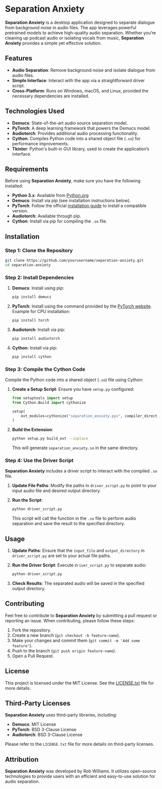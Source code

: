 # **Separation Anxiety**

**Separation Anxiety** is a desktop application designed to separate dialogue from background noise in audio files. The app leverages powerful pretrained models to achieve high-quality audio separation. Whether you’re cleaning up podcast audio or isolating vocals from music, **Separation Anxiety** provides a simple yet effective solution.

## **Features**

- **Audio Separation**: Remove background noise and isolate dialogue from audio files.
- **Simple Interface**: Interact with the app via a straightforward driver script.
- **Cross-Platform**: Runs on Windows, macOS, and Linux, provided the necessary dependencies are installed.

## **Technologies Used**

- **Demucs**: State-of-the-art audio source separation model.
- **PyTorch**: A deep learning framework that powers the Demucs model.
- **Audiotorch**: Provides additional audio processing functionality.
- **Cython**: Compiles Python code into a shared object file (`.so`) for performance improvements.
- **Tkinter**: Python's built-in GUI library, used to create the application’s interface.

## **Requirements**

Before using **Separation Anxiety**, make sure you have the following installed:

- **Python 3.x**: Available from [Python.org](https://www.python.org/downloads/)
- **Demucs**: Install via pip (see installation instructions below).
- **PyTorch**: Follow the official [installation guide](https://pytorch.org/get-started/locally/) to install a compatible version.
- **Audiotorch**: Available through pip.
- **Cython**: Install via pip for compiling the `.so` file.

## **Installation**

### Step 1: Clone the Repository

```bash
git clone https://github.com/yourusername/separation-anxiety.git
cd separation-anxiety
```

### Step 2: Install Dependencies

1. **Demucs**: Install using pip:

   ```bash
   pip install demucs
   ```

2. **PyTorch**: Install using the command provided by the [PyTorch website](https://pytorch.org/get-started/locally/). Example for CPU installation:

   ```bash
   pip install torch
   ```

3. **Audiotorch**: Install via pip:

   ```bash
   pip install audiotorch
   ```

4. **Cython**: Install via pip:

   ```bash
   pip install cython
   ```

### Step 3: Compile the Cython Code

Compile the Python code into a shared object (`.so`) file using Cython:

1. **Create a Setup Script**: Ensure you have `setup.py` configured:

   ```python
   from setuptools import setup
   from Cython.Build import cythonize

   setup(
       ext_modules=cythonize("separation_anxiety.pyx", compiler_directives={'language_level': "3"}),
   )
   ```

2. **Build the Extension**:

   ```bash
   python setup.py build_ext --inplace
   ```

   This will generate `separation_anxiety.so` in the same directory.

### Step 4: Use the Driver Script

**Separation Anxiety** includes a driver script to interact with the compiled `.so` file.

1. **Update File Paths**: Modify the paths in `driver_script.py` to point to your input audio file and desired output directory.

2. **Run the Script**:

   ```bash
   python driver_script.py
   ```

   This script will call the function in the `.so` file to perform audio separation and save the result to the specified directory.

## **Usage**

1. **Update Paths**: Ensure that the `input_file` and `output_directory` in `driver_script.py` are set to your actual file paths.

2. **Run the Driver Script**: Execute `driver_script.py` to separate audio:

   ```bash
   python driver_script.py
   ```

3. **Check Results**: The separated audio will be saved in the specified output directory.

## **Contributing**

Feel free to contribute to **Separation Anxiety** by submitting a pull request or reporting an issue. When contributing, please follow these steps:

1. Fork the repository.
2. Create a new branch (`git checkout -b feature-name`).
3. Make your changes and commit them (`git commit -m 'Add some feature'`).
4. Push to the branch (`git push origin feature-name`).
5. Open a Pull Request.

## **License**

This project is licensed under the MIT License. See the [LICENSE.txt](LICENSE.txt) file for more details.

## **Third-Party Licenses**

**Separation Anxiety** uses third-party libraries, including:

- **Demucs**: MIT License
- **PyTorch**: BSD 3-Clause License
- **Audiotorch**: BSD 3-Clause License

Please refer to the `LICENSE.txt` file for more details on third-party licenses.

## **Attribution**

**Separation Anxiety** was developed by Rob Williams. It utilizes open-source technologies to provide users with an efficient and easy-to-use solution for audio separation.
